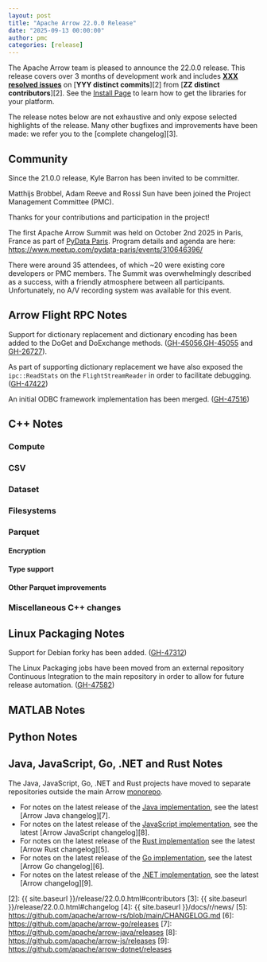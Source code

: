 ```yaml
---
layout: post
title: "Apache Arrow 22.0.0 Release"
date: "2025-09-13 00:00:00"
author: pmc
categories: [release]
---
```

<!--
{% comment %}
Licensed to the Apache Software Foundation (ASF) under one or more
contributor license agreements.  See the NOTICE file distributed with
this work for additional information regarding copyright ownership.
The ASF licenses this file to you under the Apache License, Version 2.0
(the "License"); you may not use this file except in compliance with
the License.  You may obtain a copy of the License at

http://www.apache.org/licenses/LICENSE-2.0

Unless required by applicable law or agreed to in writing, software
distributed under the License is distributed on an "AS IS" BASIS,
WITHOUT WARRANTIES OR CONDITIONS OF ANY KIND, either express or implied.
See the License for the specific language governing permissions and
limitations under the License.
{% endcomment %}
-->

The Apache Arrow team is pleased to announce the 22.0.0 release. This release
covers over 3 months of development work and includes [**XXX resolved
issues**][1] on [**YYY distinct commits**][2] from [**ZZ distinct
contributors**][2]. See the [Install Page](https://arrow.apache.org/install/) to
learn how to get the libraries for your platform.

The release notes below are not exhaustive and only expose selected highlights
of the release. Many other bugfixes and improvements have been made: we refer
you to the [complete changelog][3].

## Community

Since the 21.0.0 release, Kyle Barron has been invited to be committer.

Matthijs Brobbel, Adam Reeve and Rossi Sun have been joined the
Project Management Committee (PMC).

Thanks for your contributions and participation in the project!

The first Apache Arrow Summit was held on October 2nd 2025 in Paris, France
as part of [PyData Paris](https://pydata.org/paris2025).
Program details and agenda are here: https://www.meetup.com/pydata-paris/events/310646396/ 

There were around 35 attendees, of which ~20 were existing core developers or PMC members.
The Summit was overwhelmingly described as a success, with a friendly atmosphere between all participants.
Unfortunately, no A/V recording system was available for this event.

## Arrow Flight RPC Notes

Support for dictionary replacement and dictionary encoding has been added to the DoGet and DoExchange methods. ([GH-45056](https://github.com/apache/arrow/issues/45056),[GH-45055](https://github.com/apache/arrow/issues/45055) and [GH-26727](https://github.com/apache/arrow/issues/26727)).

As part of supporting dictionary replacement we have also exposed the `ipc::ReadStats` on the `FlightStreamReader` in order to facilitate debugging. ([GH-47422](https://github.com/apache/arrow/issues/47422))

An initial ODBC framework implementation has been merged. ([GH-47516](https://github.com/apache/arrow/issues/47516))

## C++ Notes

### Compute

### CSV

### Dataset

### Filesystems

### Parquet

#### Encryption

#### Type support

#### Other Parquet improvements

### Miscellaneous C++ changes

## Linux Packaging Notes

Support for Debian forky has been added. ([GH-47312](https://github.com/apache/arrow/issues/47312))

The Linux Packaging jobs have been moved from an external repository Continuous Integration to the main repository in order to allow for future release automation. ([GH-47582](https://github.com/apache/arrow/issues/47582))

## MATLAB Notes

## Python Notes

## Java, JavaScript, Go, .NET and Rust Notes

The Java, JavaScript, Go, .NET and Rust projects have moved to separate
repositories outside the main Arrow [monorepo](https://github.com/apache/arrow).

- For notes on the latest release of the [Java
implementation](https://github.com/apache/arrow-java), see the latest [Arrow
Java changelog][7].
- For notes on the latest release of the [JavaScript
implementation](https://github.com/apache/arrow-js), see the latest [Arrow
JavaScript changelog][8].
- For notes on the latest release of the [Rust
  implementation](https://github.com/apache/arrow-rs) see the latest [Arrow Rust
  changelog][5].
- For notes on the latest release of the [Go
implementation](https://github.com/apache/arrow-go), see the latest [Arrow Go
changelog][6].
- For notes on the latest release of the [.NET
implementation](https://github.com/apache/arrow-dotnet), see the latest [Arrow 
changelog][9].

[1]: https://github.com/apache/arrow/milestone/70?closed=1
[2]: {{ site.baseurl }}/release/22.0.0.html#contributors
[3]: {{ site.baseurl }}/release/22.0.0.html#changelog
[4]: {{ site.baseurl }}/docs/r/news/
[5]: <https://github.com/apache/arrow-rs/blob/main/CHANGELOG.md>
[6]: <https://github.com/apache/arrow-go/releases>
[7]: <https://github.com/apache/arrow-java/releases>
[8]: <https://github.com/apache/arrow-js/releases>
[9]: <https://github.com/apache/arrow-dotnet/releases>
